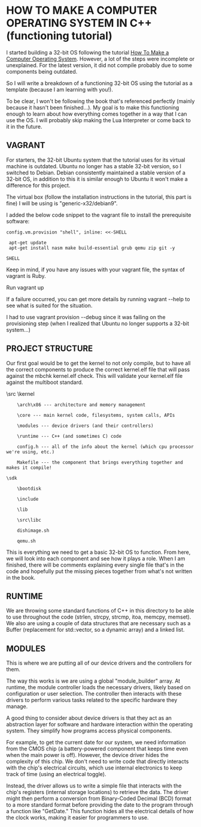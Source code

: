 # HOW TO MAKE A COMPUTER OPERATING SYSTEM IN C++ (functioning tutorial)

I started building a 32-bit OS following the tutorial [How To Make a Computer Operating System](https://github.com/SamyPesse/How-to-Make-a-Computer-Operating-System/tree/master).
However, a lot of the steps were incomplete or unexplained. For the latest version, it did not compile probably due to some components being outdated.

So I will write a breakdown of a functioning 32-bit OS using the tutorial as a template (because I am learning with you!).

To be clear, I won't be following the book that's referenced perfectly (mainly because it hasn't been finished...). My goal is to make this functioning enough to learn about how 
everything comes together in a way that I can use the OS. I will probably skip making the Lua Interpreter or come back to it in the future.

## VAGRANT

For starters, the 32-bit Ubuntu system that the tutorial uses for its virtual machine is outdated. Ubuntu no longer has a stable 32-bit version, so I switched to Debian.
Debian consistently maintained a stable version of a 32-bit OS, in addition to this it is similar enough to Ubuntu it won't make a difference for this project.

The virtual box (follow the installation instructions in the tutorial, this part is fine) I will be using is "generic-x32/debian9".

I added the below code snippet to the vagrant file to install the prerequisite software:

`config.vm.provision "shell", inline: <<-SHELL`

     apt-get update
     apt-get install nasm make build-essential grub qemu zip git -y
   
   `SHELL`

Keep in mind, if you have any issues with your vagrant file, the syntax of vagrant is Ruby.

Run vagrant up

If a failure occurred, you can get more details by running vagrant --help to see what is suited for the situation.

I had to use vagrant provision --debug since it was failing on the provisioning step (when I realized that Ubuntu no longer supports a 32-bit system...)

## PROJECT STRUCTURE

Our first goal would be to get the kernel to not only compile, but to have all the correct components to produce the correct kernel.elf file that will pass against the
mbchk kernel.elf check. This will validate your kernel.elf file against the multiboot standard.

\src
    \kernel

        \arch\x86 --- architecture and memory management
        
        \core --- main kernel code, filesystems, system calls, APIs
        
        \modules --- device drivers (and their controllers)
        
        \runtime --- C++ (and sometimes C) code
        
        config.h --- all of the info about the kernel (which cpu processor we're using, etc.)
        
        Makefile --- the component that brings everything together and makes it compile!
    
    \sdk
        
        \bootdisk
        
        \include
        
        \lib
        
        \src\libc
        
        dishimage.sh
        
        qemu.sh

This is everything we need to get a basic 32-bit OS to function. From here, we will look into each component and see how it plays a role. When I am finished, there will be
comments explaining every single file that's in the code and hopefully put the missing pieces together from what's not written in the book.

## RUNTIME

We are throwing some standard functions of C++ in this directory to be able to use throughout the code (strlen, strcpy, strcmp, itoa, memcpy, memset). We also are using a couple of data structures
that are necessary such as a Buffer (replacement for std::vector, so a dynamic array) and a linked list.

## MODULES

This is where we are putting all of our device drivers and the controllers for them.

The way this works is we are using a global "module_builder" array. At runtime, the module controller loads the necessary drivers, likely based on configuration or user selection. The controller then interacts with these drivers to perform various tasks related to the specific hardware they manage.

A good thing to consider about device drivers is that they act as an abstraction layer for software and hardware interaction within the operating system. They simplify how programs access physical components.

For example, to get the current date for our system, we need information from the CMOS chip (a battery-powered component that keeps time even when the main power is off). However, the device driver hides the complexity of this chip. We don't need to write code that directly interacts with the chip's electrical circuits, which use internal electronics to keep track of time (using an electrical toggle).

Instead, the driver allows us to write a simple file that interacts with the chip's registers (internal storage locations) to retrieve the data. The driver might then perform a conversion from Binary-Coded Decimal (BCD) format to a more standard format before providing the date to the program through a function like "GetDate." This function hides all the electrical details of how the clock works, making it easier for programmers to use.
